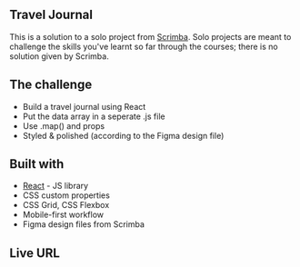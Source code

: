 ## Travel Journal

This is a solution to a solo project from [Scrimba](https://www.scrimba.com).
Solo projects are meant to challenge the skills you've learnt so far through the courses; there is no solution given by Scrimba.

## The challenge

- Build a travel journal using React
- Put the data array in a seperate .js file
- Use .map() and props
- Styled & polished (according to the Figma design file)

## Built with

- [React](https://reactjs.org/) - JS library
- CSS custom properties
- CSS Grid, CSS Flexbox
- Mobile-first workflow
- Figma design files from Scrimba

## Live URL
